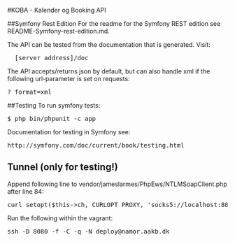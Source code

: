 #KOBA - Kalender og Booking API

##Symfony Rest Edition
For the readme for the Symfony REST edition see README-Symfony-rest-edition.md.

The API can be tested from the documentation that is generated. Visit:
<pre>
  [server_address]/doc
</pre>

The API accepts/returns json by default, but can also handle xml if the following url-parameter is set on requests:
<pre>
?_format=xml
</pre>

##Testing
To run symfony tests:
<pre>
$ php bin/phpunit -c app
</pre>

Documentation for testing in Symfony see:
<pre>
http://symfony.com/doc/current/book/testing.html
</pre>

## Tunnel (only for testing!)
Append following line to vendor/jameslarmes/PhpEws/NTLMSoapClient.php after line 84:
<pre>
curl_setopt($this->ch, CURLOPT_PROXY, 'socks5://localhost:8080');
</pre>

Run the following within the vagrant:
<pre>
ssh -D 8080 -f -C -q -N deploy@namor.aakb.dk
</pre>
